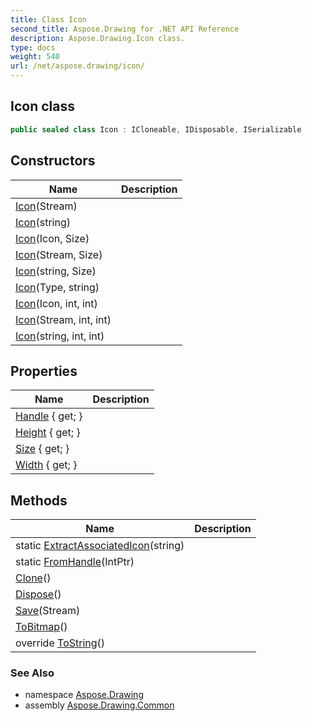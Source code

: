 ```yaml
---
title: Class Icon
second_title: Aspose.Drawing for .NET API Reference
description: Aspose.Drawing.Icon class. 
type: docs
weight: 540
url: /net/aspose.drawing/icon/
---
```

## Icon class

```csharp
public sealed class Icon : ICloneable, IDisposable, ISerializable
```

## Constructors

| Name | Description |
| --- | --- |
| [Icon](icon/#constructor_2)(Stream) |  |
| [Icon](icon/#constructor_5)(string) |  |
| [Icon](icon/#constructor)(Icon, Size) |  |
| [Icon](icon/#constructor_3)(Stream, Size) |  |
| [Icon](icon/#constructor_6)(string, Size) |  |
| [Icon](icon/#constructor_8)(Type, string) |  |
| [Icon](icon/#constructor_1)(Icon, int, int) |  |
| [Icon](icon/#constructor_4)(Stream, int, int) |  |
| [Icon](icon/#constructor_7)(string, int, int) |  |

## Properties

| Name | Description |
| --- | --- |
| [Handle](../../aspose.drawing/icon/handle/) { get; } |  |
| [Height](../../aspose.drawing/icon/height/) { get; } |  |
| [Size](../../aspose.drawing/icon/size/) { get; } |  |
| [Width](../../aspose.drawing/icon/width/) { get; } |  |

## Methods

| Name | Description |
| --- | --- |
| static [ExtractAssociatedIcon](../../aspose.drawing/icon/extractassociatedicon/)(string) |  |
| static [FromHandle](../../aspose.drawing/icon/fromhandle/)(IntPtr) |  |
| [Clone](../../aspose.drawing/icon/clone/)() |  |
| [Dispose](../../aspose.drawing/icon/dispose/)() |  |
| [Save](../../aspose.drawing/icon/save/)(Stream) |  |
| [ToBitmap](../../aspose.drawing/icon/tobitmap/)() |  |
| override [ToString](../../aspose.drawing/icon/tostring/)() |  |

### See Also

* namespace [Aspose.Drawing](../../aspose.drawing/)
* assembly [Aspose.Drawing.Common](../../)


